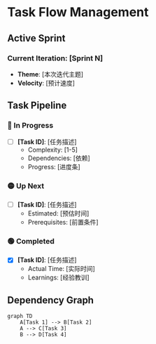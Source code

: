 # Task Flow Management

## Active Sprint
### Current Iteration: [Sprint N]
- **Theme**: [本次迭代主题]
- **Velocity**: [预计速度]

## Task Pipeline
### 🔴 In Progress
- [ ] **[Task ID]**: [任务描述]
  - Complexity: [1-5]
  - Dependencies: [依赖]
  - Progress: [进度条]

### 🟡 Up Next
- [ ] **[Task ID]**: [任务描述]
  - Estimated: [预估时间]
  - Prerequisites: [前置条件]

### 🟢 Completed
- [x] **[Task ID]**: [任务描述]
  - Actual Time: [实际时间]
  - Learnings: [经验教训]

## Dependency Graph
```mermaid
graph TD
    A[Task 1] --> B[Task 2]
    A --> C[Task 3]
    B --> D[Task 4]